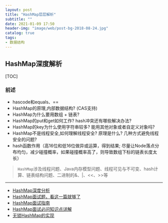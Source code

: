 ```yaml
---
layout: post
title: "HashMap层层解析"
subtitle: ""
date: 2021-01-09 17:50
header-img: "image/web/post-bg-2018-08-24.jpg"
catalog: true
tags:
- 数据结构
---
```


## HashMap深度解析
[TOC]

### 前述
* hascode和equals、==
* HashMap的原理,内部数据结构? (CAS支持)
* HashMap为什么要用数组 + 链表?
* HashMap的put和get如何工作? hash冲突还有哪些解决办法?
* HashMap的key为什么使用字符串较多? 能用其他对象或者自定义对象吗? 
* HashMap不是线程安全,如何理解线程安全? 原理是什么? 几种方式避免线程安全的问题?
* hash函数作用（高16位和低16位做异或运算，得到结果; 尽量让Node落点分布均匀，减少碰撞概率，如果碰撞概率高了，则导致数组下标的链表长度太长）

>`HashMap`涉及线程问题、Java内存模型问题、线程可见与不可变、hash计算、链表结构问题、二进制的&、|、<<、>>等
---
* [HashMap深度分析](https://zhuanlan.zhihu.com/p/140061934)
* [HashMap面试题，看这一篇就够了](https://juejin.cn/post/6844904013909983245#heading-24)
* [HashMap面试指南](https://zhuanlan.zhihu.com/p/76735726)
* [HashMap面试必问知识点详解](https://www.jianshu.com/p/9ca74bdfdb6b)
* [无锁HashMap的实现](https://coolshell.cn/articles/9703.html)